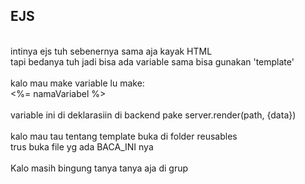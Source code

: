 <h2> EJS </h2>
<br>
intinya ejs tuh sebenernya sama aja kayak HTML <br>
tapi bedanya tuh jadi bisa ada variable sama bisa gunakan 'template' <br>
<br>
kalo mau make variable lu make: <br>
<%= namaVariabel %>
<br>
<br>
variable ini di deklarasiin di backend pake
server.render(path, {data}) <br>

<br>
kalo mau tau tentang template buka di folder reusables <br>
trus buka file yg ada BACA_INI nya <br>
<br>
Kalo masih bingung tanya tanya aja di grup <br>
                

